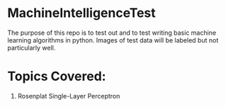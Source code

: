 # MachineIntelligenceTest

The purpose of this repo is to test out and to test writing basic machine learning algorithms in python. Images of test data will be labeled but not particularly well. 

# Topics Covered:
1. Rosenplat Single-Layer Perceptron
